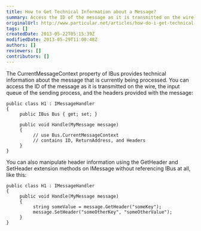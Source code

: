 ```yaml
---
title: How to Get Technical Information about a Message?
summary: Access the ID of the message as it is transmitted on the wire, the input queue of the sending process, and the headers provided with the message.
originalUrl: http://www.particular.net/articles/how-do-i-get-technical-information-about-a-message
tags: []
createdDate: 2013-05-22T05:15:39Z
modifiedDate: 2013-05-29T11:00:48Z
authors: []
reviewers: []
contributors: []
---
```


The CurrentMessageContext property of IBus provides technical information about the message that is currently being processed. You can access the ID of the message as it is transmitted on the wire, the input queue of the sending process, and the headers provided with the message:

    public class H1 : IMessageHandler
    {
         public IBus Bus { get; set; }

         public void Handle(MyMessage message)
         {
              // use Bus.CurrentMessageContext
              // contains ID, ReturnAddress, and Headers
         }
    }

You can also manipulate header information using the GetHeader and SetHeader extension methods on IMessage without referencing IBus at all, like this:

    public class H1 : IMessageHandler
    {
         public void Handle(MyMessage message)
         {
              string someValue = message.GetHeader("someKey");
              message.SetHeader("someOtherKey", "someOtherValue");
         }
    }

